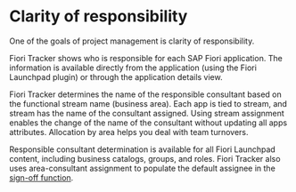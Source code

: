 # Clarity of responsibility 

One of the goals of project management is clarity of responsibility.

Fiori Tracker shows who is responsible for each SAP Fiori application. The information is available directly from the application (using the Fiori Launchpad plugin) or through the application details view.

Fiori Tracker determines the name of the responsible consultant based on the functional stream name (business area). Each app is tied to stream, and stream has the name of the consultant assigned. Using stream assignment enables the change of the name of the consultant without updating all apps attributes. Allocation by area helps you deal with team turnovers.

Responsible consultant determination is available for all Fiori Launchpad content, including business catalogs, groups, and roles. Fiori Tracker also uses area-consultant assignment to populate the default assignee in the [sign-off function](../../../so/FPS01/main/).